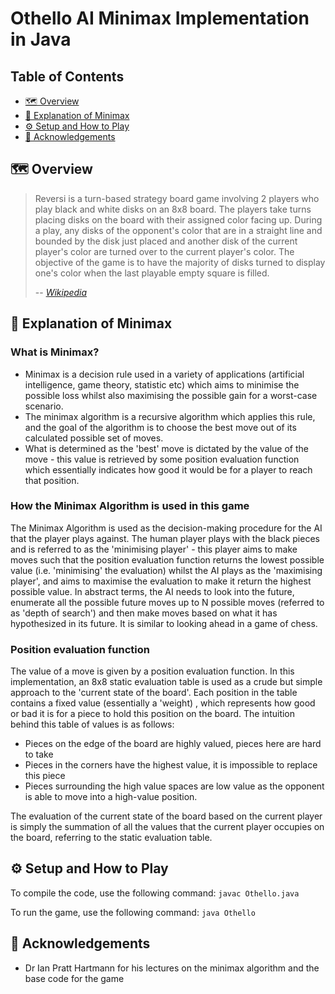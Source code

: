 # Othello AI Minimax Implementation in Java
## Table of Contents

  * [🗺️ Overview](#%EF%B8%8F-overview)
  * [🤖 Explanation of Minimax](#%EF%B8%8F-design-and-test-verification)
  * [⚙️ Setup and How to Play](#%EF%B8%8F-specification-and-how-it-works)
  * [🙏 Acknowledgements](#%EF%B8%8F-design-and-test-verification)
  

## 🗺️ Overview

> Reversi is a turn-based strategy board game involving 2 players who play black and white disks on an 8x8 board. The players take turns placing disks on the board with their assigned color facing up. During a play, any disks of the opponent's color that are in a straight line and bounded by the disk just placed and another disk of the current player's color are turned over to the current player's color. The objective of the game is to have the majority of disks turned to display one's color when the last playable empty square is filled.
>
> -- <cite>[Wikipedia](https://en.wikipedia.org/wiki/Reversi)</cite>

## 🤖 Explanation of Minimax

### What is Minimax?
- Minimax is a decision rule used in a variety of applications (artificial intelligence, game theory, statistic etc) which aims to minimise the possible loss whilst also maximising the possible gain for a worst-case scenario.
- The minimax algorithm is a recursive algorithm which applies this rule, and the goal of the algorithm is to choose the best move out of its calculated possible set of moves. 
- What is determined as the 'best' move is dictated by the value of the move - this value is retrieved by some position evaluation function which essentially indicates how good it would be for a player to reach that position.

### How the Minimax Algorithm is used in this game
The Minimax Algorithm is used as the decision-making procedure for the AI that the player plays against. The human player plays with the black pieces and is referred to as the 'minimising player' - this player aims to make moves such that the position evaluation function returns the lowest possible value (i.e. 'minimising' the evaluation) whilst the AI plays as the 'maximising player', and aims to maximise the evaluation to make it return the highest possible value. In abstract terms, the AI needs to look into the future, enumerate all the possible future moves up to N possible moves (referred to as 'depth of search') and then make moves based on what it has hypothesized in its future. It is similar to looking ahead in a game of chess.

### Position evaluation function
The value of a move is given by a position evaluation function. In this implementation, an 8x8 static evaluation table is used as a crude but simple approach to the 'current state of the board'. Each position in the table contains a fixed value (essentially a 'weight) , which represents how good or bad it is for a piece to hold this position on the board. The intuition behind this table of values is as follows:

- Pieces on the edge of the board are highly valued, pieces here are hard to take
- Pieces in the corners have the highest value, it is impossible to replace this piece
- Pieces surrounding the high value spaces are low value as the opponent is able to move into a high-value position.

The evaluation of the current state of the board based on the current player is simply the summation of all the values that the current player occupies on the board, referring to the static evaluation table.


## ⚙️ Setup and How to Play

To compile the code, use the following command:
```javac Othello.java```

To run the game, use the following command:
```java Othello```
## 🙏 Acknowledgements

- Dr Ian Pratt Hartmann for his lectures on the minimax algorithm and the base code for the game
